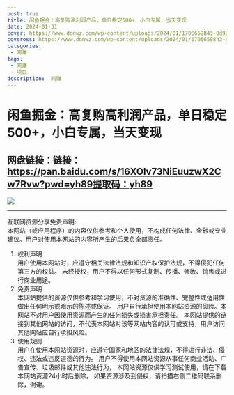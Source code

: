 ```yaml
---
post: true
title: 闲鱼掘金：高复购高利润产品，单日稳定500+，小白专属，当天变现
date: 2024-01-31
cover: https://www.donwz.com/wp-content/uploads/2024/01/1706659843-0d9263174bd5b28.jpg
coveross: https://www.donwz.com/wp-content/uploads/2024/01/1706659843-0d9263174bd5b28.jpg
categories:
 - 网赚
tags:
 - 网赚
 - 项目
description:  网赚
---
```

# 闲鱼掘金：高复购高利润产品，单日稳定500+，小白专属，当天变现

## 网盘链接：链接：https://pan.baidu.com/s/16XOlv73NiEuuzwX2Cw7Rvw?pwd=yh89提取码：yh89  

![](https://www.donwz.com/wp-content/uploads/2024/01/1706659843-0d9263174bd5b28.jpg)

---
互联网资源分享免责声明:  
本网站（或应用程序）的内容仅供参考和个人使用，不构成任何法律、金融或专业建议。用户对使用本网站的内容所产生的后果负全部责任。
1. 权利声明  
用户使用本网站时，应遵守相关法律法规和知识产权保护法规，不得侵犯任何第三方的权益。
未经授权，用户不得以任何形式复制、传播、修改、销售或进行商业用途。
2. 免责声明  
本网站提供的资源仅供参考和学习使用，不对资源的准确性、完整性或适用性做出任何明示或暗示的陈述或保证。
用户自行承担使用本网站资源的风险。本网站不对用户因使用资源而产生的任何损失或损害承担责任。
本网站提供的链接到其他网站的访问，不代表本网站对该等网站内容的认可或支持，用户访问其他网站应自行承担风险。
3. 使用规则  
用户在使用本网站资源时，应遵守国家和地区的法律法规，不得进行非法、侵权、违法或违反道德的行为。
用户不得使用本网站资源从事任何商业活动、广告宣传、垃圾邮件或其他违法行为，
本网站资源仅供学习测试使用，请在下载本网站资源24小时后删除。
如果资源涉及到侵权，请扫描右侧二维码联系删除，谢谢。
